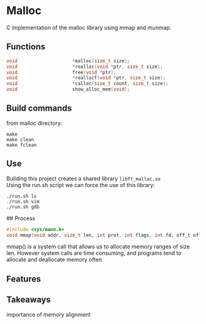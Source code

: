 # Malloc
C implementation of the malloc library using mmap and munmap.  

## Functions
```c
void					*malloc(size_t size);
void					*realloc(void *ptr, size_t size);
void					free(void *ptr);
void					*reallocf(void *ptr, size_t size);
void					*calloc(size_t count, size_t size);
void					show_alloc_mem(void);
```

## Build commands
from malloc directory:
```
make
make clean
make fclean
```
## Use
Building this project creates a shared library ```libft_malloc.so```  
Using the run.sh script we can force the use of this library:  
```
./run.sh ls
./run.sh vim
./run.sh gdb
```
## Process
```c
#include <sys/mann.h>
void mmap(void addr, size_t len, int prot, int flags, int fd, off_t offset);
```

mmap() is a system call that allows us to allocate memory ranges of size len.
However system calls are time consuming, and programs tend to allocate and deallocate memory often

## Features

## Takeaways
importance of memory alignment
